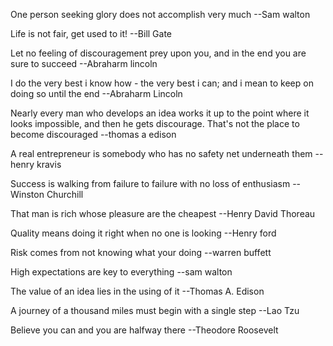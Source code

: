 One person seeking glory does not accomplish very much
--Sam walton

Life is not fair, get used to it!
--Bill Gate

Let no feeling of discouragement prey upon you, and in the end you are sure to succeed
--Abraharm lincoln

I do the very best i know how - the very best i can; and i mean to keep on doing so until the end
--Abraharm Lincoln

Nearly every man who develops an idea works it up to the point where it looks impossible, and then he gets discourage. That's not the place to become discouraged
--thomas a edison

A real entrepreneur is somebody who has no safety net underneath them
--henry kravis

Success is walking from failure to failure with no loss of enthusiasm
--Winston Churchill

That man is rich whose pleasure are the cheapest
--Henry David Thoreau

Quality means doing it right when no one is looking
--Henry ford

Risk comes from not knowing what your doing
--warren buffett

High expectations are key to everything
--sam walton

The value of an idea lies in the using of it
--Thomas A. Edison

A journey of a thousand miles must begin with a single step
--Lao Tzu

Believe you can and you are halfway there
--Theodore Roosevelt